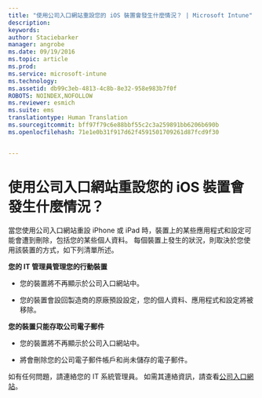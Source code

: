 ```yaml
---
title: "使用公司入口網站重設您的 iOS 裝置會發生什麼情況？ | Microsoft Intune"
description: 
keywords: 
author: Staciebarker
manager: angrobe
ms.date: 09/19/2016
ms.topic: article
ms.prod: 
ms.service: microsoft-intune
ms.technology: 
ms.assetid: db99c3eb-4813-4c8b-8e32-958e983b7f0f
ROBOTS: NOINDEX,NOFOLLOW
ms.reviewer: esmich
ms.suite: ems
translationtype: Human Translation
ms.sourcegitcommit: bff97f79c6e88bbf55c2c3a259891bb6206b690b
ms.openlocfilehash: 71e1e0b31f917d62f4591501709261d87fcd9f30


---
```



# 使用公司入口網站重設您的 iOS 裝置會發生什麼情況？

當您使用公司入口網站重設 iPhone 或 iPad 時，裝置上的某些應用程式和設定可能會遭到刪除，包括您的某些個人資料。 每個裝置上發生的狀況，則取決於您使用該裝置的方式，如下列清單所述。

**您的 IT 管理員管理您的行動裝置**

-   您的裝置將不再顯示於公司入口網站中。

-   您的裝置會設回製造商的原廠預設設定，您的個人資料、應用程式和設定將被移除。

**您的裝置只能存取公司電子郵件**

-   您的裝置將不再顯示於公司入口網站中。

-   將會刪除您的公司電子郵件帳戶和尚未儲存的電子郵件。

如有任何問題，請連絡您的 IT 系統管理員。 如需其連絡資訊，請查看[公司入口網站](http://portal.manage.microsoft.com)。





<!--HONumber=Sep16_HO3-->


